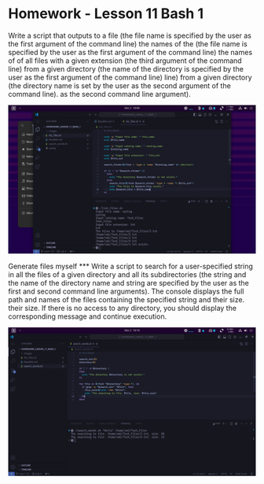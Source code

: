 # Homework - Lesson 11 Bash 1

Write a script that outputs to a file (the file name is specified by the user as the first argument of the command line) the names of the
(the file name is specified by the user as the first argument of the command line) the names of
of all files with a given extension (the third argument of the command line) from a given directory (the name of the directory is specified by the user as the first argument of the command line)
line) from a given directory (the directory name is set by the user as the second argument of the command line).
as the second command line argument).

![Result](https://github.com/railsroger/Maksim_Aleksandrovich_DOS24/blob/main/Homework_Lesson_11_Bash_1/images/list_files.png)

Generate files myself *** Write a script to search for a user-specified string in all the
files of a given directory and all its subdirectories (the string and the name of the
directory name and string are specified by the user as the first and second
command line arguments). The console displays the full path and
names of the files containing the specified string and their size.
their size. If there is no access to any directory, you should
display the corresponding message and continue execution.

![Result](https://github.com/railsroger/Maksim_Aleksandrovich_DOS24/blob/main/Homework_Lesson_11_Bash_1/images/search_words.png)
